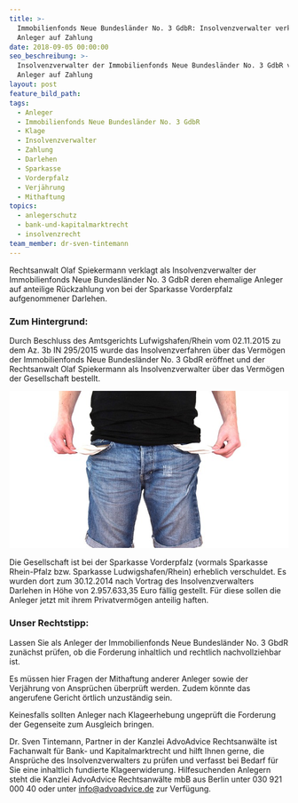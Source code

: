 ```yaml
---
title: >-
  Immobilienfonds Neue Bundesländer No. 3 GdbR: Insolvenzverwalter verklagt
  Anleger auf Zahlung
date: 2018-09-05 00:00:00
seo_beschreibung: >-
  Insolvenzverwalter der Immobilienfonds Neue Bundesländer No. 3 GdbR verklagt
  Anleger auf Zahlung
layout: post
feature_bild_path:
tags:
  - Anleger
  - Immobilienfonds Neue Bundesländer No. 3 GdbR
  - Klage
  - Insolvenzverwalter
  - Zahlung
  - Darlehen
  - Sparkasse
  - Vorderpfalz
  - Verjährung
  - Mithaftung
topics:
  - anlegerschutz
  - bank-und-kapitalmarktrecht
  - insolvenzrecht
team_member: dr-sven-tintemann
---
```


Rechtsanwalt Olaf Spiekermann verklagt als Insolvenzverwalter der Immobilienfonds Neue Bundesl&auml;nder No. 3 GdbR deren ehemalige Anleger auf anteilige R&uuml;ckzahlung von bei der Sparkasse Vorderpfalz aufgenommener Darlehen.

### Zum Hintergrund:

Durch Beschluss des Amtsgerichts Lufwigshafen/Rhein vom 02.11.2015 zu dem Az. 3b IN 295/2015 wurde das Insolvenzverfahren &uuml;ber das Verm&ouml;gen der Immobilienfonds Neue Bundesl&auml;nder No. 3 GbdR er&ouml;ffnet und der Rechtsanwalt Olaf Spiekermann als Insolvenzverwalter &uuml;ber das Verm&ouml;gen der Gesellschaft bestellt.

![](/uploads/no-money-2070384-640-1.jpg)

Die Gesellschaft ist bei der Sparkasse Vorderpfalz (vormals Sparkasse Rhein-Pfalz bzw. Sparkasse Ludwigshafen/Rhein) erheblich verschuldet. Es wurden dort zum 30.12.2014 nach Vortrag des Insolvenzverwalters Darlehen in H&ouml;he von 2.957.633,35 Euro f&auml;llig gestellt. F&uuml;r diese sollen die Anleger jetzt mit ihrem Privatverm&ouml;gen anteilig haften.

### Unser Rechtstipp:

Lassen Sie als Anleger der Immobilienfonds Neue Bundesl&auml;nder No. 3 GbdR zun&auml;chst pr&uuml;fen, ob die Forderung inhaltlich und rechtlich nachvollziehbar ist.

Es m&uuml;ssen hier Fragen der Mithaftung anderer Anleger sowie der Verj&auml;hrung von Anspr&uuml;chen &uuml;berpr&uuml;ft werden. Zudem k&ouml;nnte das angerufene Gericht &ouml;rtlich unzust&auml;ndig sein.

Keinesfalls sollten Anleger nach Klageerhebung ungepr&uuml;ft die Forderung der Gegenseite zum Ausgleich bringen.

Dr. Sven Tintemann, Partner in der Kanzlei AdvoAdvice Rechtsanw&auml;lte ist Fachanwalt f&uuml;r Bank- und Kapitalmarktrecht und hilft Ihnen gerne, die Anspr&uuml;che des Insolvenzverwalters zu pr&uuml;fen und verfasst bei Bedarf f&uuml;r Sie eine inhaltlich fundierte Klageerwiderung. Hilfesuchenden Anlegern steht die Kanzlei AdvoAdvice Rechtsanw&auml;lte mbB aus Berlin unter 030 921 000 40 oder unter info@advoadvice.de zur Verf&uuml;gung.

&nbsp;

&nbsp;

&nbsp;